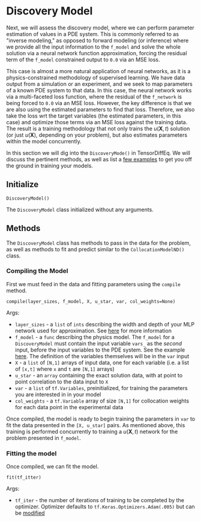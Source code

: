 # Discovery Model

Next, we will assess the discovery model, where we can perform parameter estimation of values in a PDE system.
This is commonly referred to as "inverse modeling," as opposed to
forward modeling (or inference) where we provide all the input information to the `f_model` and solve the whole solution via a
neural network function approximation, forcing the residual term of the `f_model` constrained output to `0.0` via an MSE loss.

This case is almost a more natural application of neural networks, as it is a physics-constrained methodology of supervised learning. We have data output from
a simulation or an experiment, and we seek to map parameters of a known PDE system to that data. In this case, the neural network works via a multi-faceted loss
function, where the residual of the `f_network` is being forced to `0.0` via an MSE loss. However, the key difference is that we are also using the estimated parameters to find that loss.
Therefore, we also take the loss wrt the target variables (the estimated parameters, in this case) and optimize those terms via an
MSE loss against the training data. The result is a training methodology that not only trains the $u(\textbf{X}, t)$ solution (or just $u(\textbf{X})$, depending on your problem), but also
estimates parameters within the model concurrently.

In this section we will dig into the `DiscoveryMode()` in TensorDiffEq. We will discuss the pertinent methods, as well as list a [few examples](../discovery-example/index.ipynb)
to get you off the ground in training your models.

## Initialize

```{code} python
DiscoveryModel()
```

The `DiscoveryModel` class initialized without any arguments.

## Methods

The `DiscoveryModel` class has methods to pass in the data for the problem, as well as methods to fit and predict similar to the `CollocationModelND()` class.

### Compiling the Model

First we must feed in the data and fitting parameters using the `compile` method.

```{code} python
compile(layer_sizes, f_model, X, u_star, var, col_weights=None)
```

Args:
- `layer_sizes` - a `list` of `ints` describing the width and depth of your MLP network used for approximation. See
[here](../../model/compiling/index.html#layer-sizes) for more information
- `f_model` - a `func` describing the physics model. The `f_model` for a `DiscoveryModel` must contain the input variable `vars_`
as the *second* input, before the input variables to the PDE system. See the example [here](../discovery-example/index.html). The definition
of the variables themselves will be in the `var` input
- `X` - a `list` of `[N,1]` arrays of input data, one for each variable (i.e. a list of `[x,t]` where `x` and `t` are `[N,1]` arrays)
- `u_star` - an `array` containing the exact solution data, with at point to point correlation to the data input to `X`
- `var` - a `list` of `tf.Variables`, preinitialized, for training the parameters you are interested in in your model
- `col_weights` - a `tf.Variable` array of size `[N,1]` for collocation weights for each data point in the experimental data

Once compiled, the model is ready to begin training the parameters in `var` to fit the data presented in the `[X, u_star]` pairs. As mentioned above,
this training is performed concurrently to training a $u(\textbf{X}, t)$ network for the problem presented in `f_model`.

### Fitting the model

Once compiled, we can fit the model.

```{code} python
fit(tf_itter)
```

Args:
- `tf_iter` - the number of iterations of training to be completed by the optimizer. Optimizer defaults to `tf.Keras.Optimizers.Adam(.005)` but can be [modified](../../advanced/index.md)
